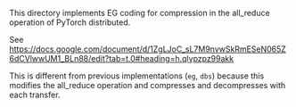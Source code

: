 This directory implements EG coding for compression
in the all_reduce operation of PyTorch distributed.

See https://docs.google.com/document/d/1ZgLJoC_sL7M9nvwSkRmESeN065Z6dCVlwwUM1_BLn88/edit?tab=t.0#heading=h.qlypzpz99akk

This is different from previous implementations (`eg`, `dbs`) because
this modifies the all_reduce operation and compresses and decompresses with each transfer.

